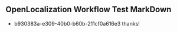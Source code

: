 ## OpenLocalization Workflow Test MarkDown
* b930383a-e309-40b0-b60b-211cf0a616e3 thanks!

<!--HONumber=Jul16_HO4-->


